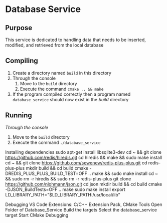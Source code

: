 # Database Service

## Purpose

This service is dedicated to handling data that needs to be inserted, modified, and retrieved from the local database

## Compiling

1. Create a directory named `build` in this directory
2. Through the console
    1. Move to the `build` directory
    2. Execute the command `cmake .. && make`
3. If the program compiled correctly then a program named `database_service` should now exist in the *build* directory

## Running

*Through the console*
1. Move to the `build` directory
2. Execute the command `./database_service`

Installing dependencies
sudo apt-get install libsqlite3-dev
cd ~ && git clone https://github.com/redis/hiredis.git
cd hiredis && make && sudo make install
cd ~ && git clone https://github.com/sewenew/redis-plus-plus.git
cd redis-plus-plus
mkdir build && cd build
cmake -DREDIS_PLUS_PLUS_BUILD_TEST=OFF ..
make && sudo make install
cd ~ && sudo rm -r hiredis && sudo rm -r redis-plus-plus
git clone https://github.com/nlohmann/json.git
cd json
mkdir build && cd build
cmake -DJSON_BuildTests=OFF ..
make
sudo make install
export LD_LIBRARY_PATH="$LD_LIBRARY_PATH:/usr/local/lib"

Debugging
VS Code Extensions: C/C++ Extension Pack, CMake Tools
Open Folder of Database_Service
Build the targets
Select the database_service target
Start CMake Debugging
